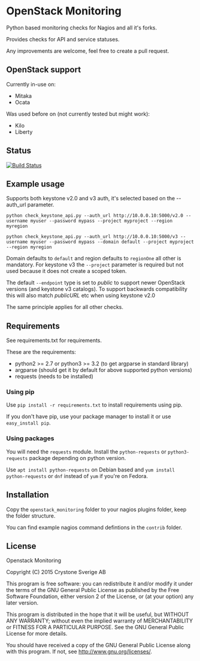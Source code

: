 # OpenStack Monitoring
Python based monitoring checks for Nagios and all it's forks.

Provides checks for API and service statuses.

Any improvements are welcome, feel free to create a pull request.

## OpenStack support

Currently in-use on:

* Mitaka
* Ocata

Was used before on (not currently tested but might work):

* Kilo
* Liberty

## Status
[![Build Status](https://travis-ci.org/crystone/openstack-monitoring.svg?branch=master)](https://travis-ci.org/crystone/openstack-monitoring)

## Example usage

Supports both keystone v2.0 and v3 auth, it's selected based on the --auth_url parameter.

`python check_keystone_api.py --auth_url http://10.0.0.10:5000/v2.0 --username myuser --password mypass --project myproject --region myregion`

`python check_keystone_api.py --auth_url http://10.0.0.10:5000/v3 --username myuser --password mypass --domain default --project myproject --region myregion`

Domain defaults to `default` and region defaults to `regionOne` all other is mandatory. For keystone v3 the `--project` parameter is required but not used because it does not create a scoped token.

The default `--endpoint` type is set to *public* to support newer OpenStack versions (and keystone v3 catalogs). To support backwards compatibility this will also match *publicURL* etc when using keystone v2.0

The same principle applies for all other checks.

## Requirements
See requirements.txt for requirements.

These are the requirements:

* python2 >= 2.7 or python3 >= 3.2 (to get argparse in standard library)
* argparse (should get it by default for above supported python versions)
* requests (needs to be installed)

### Using pip
Use `pip install -r requirements.txt` to install requirements using pip.

If you don't have pip, use your package manager to install it or use `easy_install pip`.

### Using packages

You will need the `requests` module. Install the `python-requests` or `python3-requests` package depending on python version.

Use `apt install python-requests` on Debian based and `yum install python-requests` or `dnf` instead of `yum` if you're on Fedora.

## Installation
Copy the `openstack_monitoring` folder to your nagios plugins folder, keep the folder structure.

You can find example nagios command defintions in the `contrib` folder.

## License
Openstack Monitoring

Copyright (C) 2015 Crystone Sverige AB

This program is free software: you can redistribute it and/or modify
it under the terms of the GNU General Public License as published by
the Free Software Foundation, either version 2 of the License, or
(at your option) any later version.

This program is distributed in the hope that it will be useful,
but WITHOUT ANY WARRANTY; without even the implied warranty of
MERCHANTABILITY or FITNESS FOR A PARTICULAR PURPOSE.  See the
GNU General Public License for more details.

You should have received a copy of the GNU General Public License
along with this program.  If not, see <http://www.gnu.org/licenses/>.
